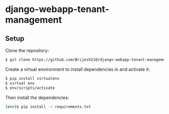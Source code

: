 # django-webapp-tenant-management

## Setup

Clone the repository:

```sh
$ git clone https://github.com/Brijesh210/django-webapp-tenant-management.git
```

Create a virtual environment to install dependencies in and activate it:

```sh
$ pip install virtualenv
$ virtual env
$ env/scripts/activate
```

Then install the dependencies:

```sh
(env)$ pip install -r requirements.txt
```
